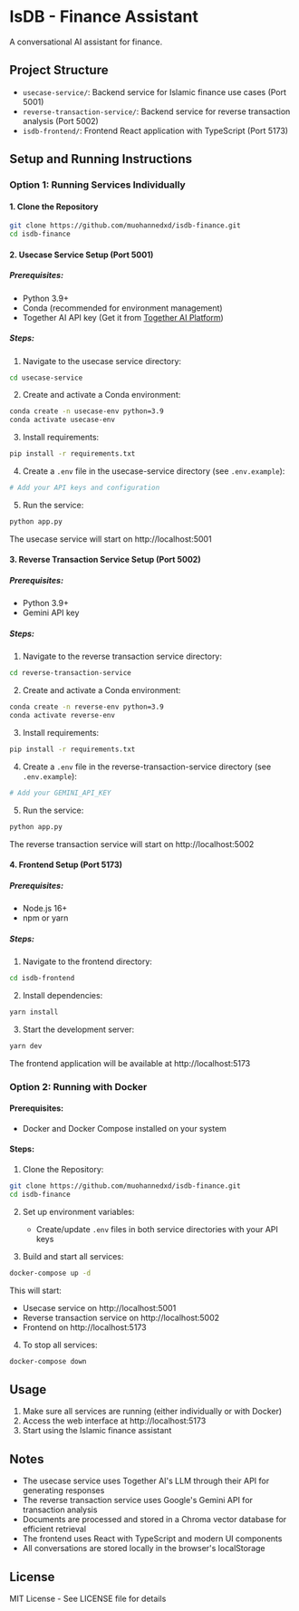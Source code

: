 # IsDB - Finance Assistant

A conversational AI assistant for finance.

## Project Structure

- `usecase-service/`: Backend service for Islamic finance use cases (Port 5001)
- `reverse-transaction-service/`: Backend service for reverse transaction analysis (Port 5002)
- `isdb-frontend/`: Frontend React application with TypeScript (Port 5173)

## Setup and Running Instructions

### Option 1: Running Services Individually

#### 1. Clone the Repository

```bash
git clone https://github.com/muohannedxd/isdb-finance.git
cd isdb-finance
```

#### 2. Usecase Service Setup (Port 5001)

##### **Prerequisites:**
- Python 3.9+
- Conda (recommended for environment management)
- Together AI API key (Get it from [Together AI Platform](https://www.together.ai/))

##### **Steps:**

1. Navigate to the usecase service directory:
```bash
cd usecase-service
```

2. Create and activate a Conda environment:
```bash
conda create -n usecase-env python=3.9
conda activate usecase-env
```

3. Install requirements:
```bash
pip install -r requirements.txt
```

4. Create a `.env` file in the usecase-service directory (see `.env.example`):
```bash
# Add your API keys and configuration
```

5. Run the service:
```bash
python app.py
```

The usecase service will start on http://localhost:5001

#### 3. Reverse Transaction Service Setup (Port 5002)

##### **Prerequisites:**
- Python 3.9+
- Gemini API key

##### **Steps:**

1. Navigate to the reverse transaction service directory:
```bash
cd reverse-transaction-service
```

2. Create and activate a Conda environment:
```bash
conda create -n reverse-env python=3.9
conda activate reverse-env
```

3. Install requirements:
```bash
pip install -r requirements.txt
```

4. Create a `.env` file in the reverse-transaction-service directory (see `.env.example`):
```bash
# Add your GEMINI_API_KEY
```

5. Run the service:
```bash
python app.py
```

The reverse transaction service will start on http://localhost:5002

#### 4. Frontend Setup (Port 5173)

##### **Prerequisites:**
- Node.js 16+
- npm or yarn

##### **Steps:**

1. Navigate to the frontend directory:
```bash
cd isdb-frontend
```

2. Install dependencies:
```bash
yarn install
```

3. Start the development server:
```bash
yarn dev
```

The frontend application will be available at http://localhost:5173

### Option 2: Running with Docker

#### **Prerequisites:**
- Docker and Docker Compose installed on your system

#### **Steps:**

1. Clone the Repository:
```bash
git clone https://github.com/muohannedxd/isdb-finance.git
cd isdb-finance
```

2. Set up environment variables:
   - Create/update `.env` files in both service directories with your API keys

3. Build and start all services:
```bash
docker-compose up -d
```

This will start:
- Usecase service on http://localhost:5001
- Reverse transaction service on http://localhost:5002
- Frontend on http://localhost:5173

4. To stop all services:
```bash
docker-compose down
```

## Usage

1. Make sure all services are running (either individually or with Docker)
2. Access the web interface at http://localhost:5173
3. Start using the Islamic finance assistant

## Notes

- The usecase service uses Together AI's LLM through their API for generating responses
- The reverse transaction service uses Google's Gemini API for transaction analysis
- Documents are processed and stored in a Chroma vector database for efficient retrieval
- The frontend uses React with TypeScript and modern UI components
- All conversations are stored locally in the browser's localStorage

## License

MIT License - See LICENSE file for details
